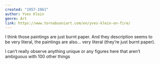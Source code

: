 ```yaml
---
created: "1957-1961"
author: Yves Klein
genre: Art
link: https://www.tornabuoniart.com/en/yves-klein-on-fire/
---
```


I think those paintings are just burnt paper. And they description seems to be very literal, the paintings are also... very literal (they’re just burnt paper).

I can’t really observe anything unique or any figures here that aren’t ambiguous with 100 other things 